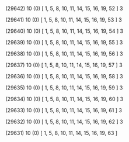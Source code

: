 (29642) 10 (0) [ 1, 5, 8, 10, 11, 14, 15, 16, 19, 52 ] 3 


(29641) 10 (0) [ 1, 5, 8, 10, 11, 14, 15, 16, 19, 53 ] 3 


(29640) 10 (0) [ 1, 5, 8, 10, 11, 14, 15, 16, 19, 54 ] 3 


(29639) 10 (0) [ 1, 5, 8, 10, 11, 14, 15, 16, 19, 55 ] 3 


(29638) 10 (0) [ 1, 5, 8, 10, 11, 14, 15, 16, 19, 56 ] 3 


(29637) 10 (0) [ 1, 5, 8, 10, 11, 14, 15, 16, 19, 57 ] 3 


(29636) 10 (0) [ 1, 5, 8, 10, 11, 14, 15, 16, 19, 58 ] 3 


(29635) 10 (0) [ 1, 5, 8, 10, 11, 14, 15, 16, 19, 59 ] 3 


(29634) 10 (0) [ 1, 5, 8, 10, 11, 14, 15, 16, 19, 60 ] 3 


(29633) 10 (0) [ 1, 5, 8, 10, 11, 14, 15, 16, 19, 61 ] 3 


(29632) 10 (0) [ 1, 5, 8, 10, 11, 14, 15, 16, 19, 62 ] 3 


(29631) 10 (0) [ 1, 5, 8, 10, 11, 14, 15, 16, 19, 63 ]  


